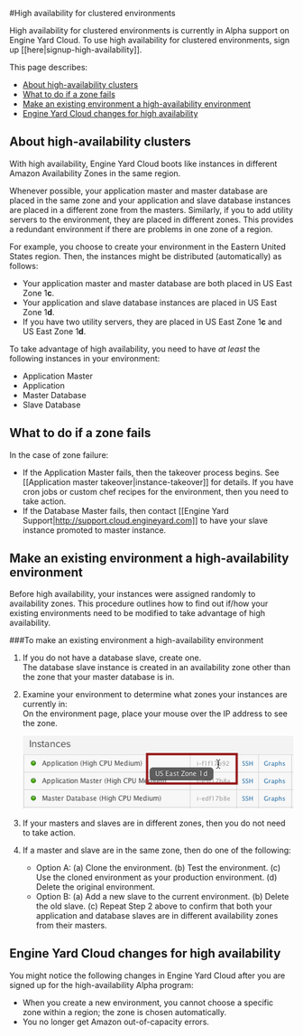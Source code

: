 #High availability for clustered environments

High availability for clustered environments is currently in Alpha support on Engine Yard Cloud. To use high availability for clustered environments, sign up [[here|signup-high-availability]].

This page describes:  

* [About high-availability clusters][1]
* [What to do if a zone fails][2]
* [Make an existing environment a high-availability environment][3]
* [Engine Yard Cloud changes for high availability][4]

<h2 id="topic1">About high-availability clusters</h2>

With high availability, Engine Yard Cloud boots like instances in different Amazon Availability Zones in the same region. 

Whenever possible, your application master and master database are placed in the same zone and your application and slave database instances are placed in a different zone from the masters.  Similarly, if you to add utility servers to the environment, they are placed in different zones.  This provides a redundant environment if there are problems in one zone of a region.

For example, you choose to create your environment in the Eastern United States region. Then, the instances might be distributed (automatically) as follows:

* Your application master and master database are both placed in US East Zone 1**c**. 
* Your application and slave database instances are placed in US East Zone 1**d**. 
* If you have two utility servers, they are placed in US East Zone 1**c** and US East Zone 1**d**.

To take advantage of high availability, you need to have _at least_ the following instances in your environment:  

* Application Master
* Application
* Master Database
* Slave Database

<h2 id="topic2">What to do if a zone fails</h2>

In the case of zone failure:  

* If the Application Master fails, then the takeover process begins. See [[Application master takeover|instance-takeover]] for details. If you have cron jobs or custom chef recipes for the environment, then you need to take action.
* If the Database Master fails, then contact [[Engine Yard Support|http://support.cloud.engineyard.com]] to have your slave instance promoted to master instance. 


<h2 id="topic3">Make an existing environment a high-availability environment</h2>

Before high availability, your instances were assigned randomly to availability zones. This procedure outlines how to find out if/how your existing environments need to be modified to take advantage of high availability. 

###To make an existing environment a high-availability environment

1. If you do not have a database slave, create one.  
    The database slave instance is created in an availability zone other than the zone that your master database is in.

2. Examine your environment to determine what zones your instances are currently in:  
    On the environment page, place your mouse over the IP address to see the zone. 

    ![Place mouse over IP address to see the availability zone](images/avail_zone.png)

3. If your masters and slaves are in different zones, then you do not need to take action.

4. If a master and slave are in the same zone, then do one of the following:
    * Option A: (a) Clone the environment. (b) Test the environment. (c) Use the cloned environment as your production environment. (d) Delete the original environment.
    * Option B: (a) Add a new slave to the current environment. (b) Delete the old slave. (c) Repeat Step 2 above to confirm that both your application and database slaves are in different availability zones from their masters. 

<h2 id="topic4">Engine Yard Cloud changes for high availability</h2>

You might notice the following changes in Engine Yard Cloud after you are signed up for the high-availability Alpha program:  

* When you create a new environment, you cannot choose a specific zone within a region; the zone is chosen automatically.  
* You no longer get Amazon out-of-capacity errors.



[1]: #topic1        "topic1"
[2]: #topic2        "topic2"
[3]: #topic3        "topic3"
[4]: #topic4        "topic4"

